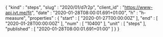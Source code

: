 {
  "kind" : "steps",
  "slug" : "2020/01/d7r2p",
  "client_id" : "https://www-api.jvt.me/fit",
  "date" : "2020-01-28T08:00:01.691+01:00",
  "h" : "h-measure",
  "properties" : {
    "start" : [ "2020-01-27T00:00:00Z" ],
    "end" : [ "2020-01-28T00:00:00Z" ],
    "num" : [ "10400" ],
    "unit" : [ "steps" ],
    "published" : [ "2020-01-28T08:00:01.691+01:00" ]
  }
}
